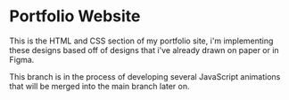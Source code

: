 # Portfolio Website

This is the HTML and CSS section of my portfolio site, i'm implementing these
designs based off of designs that i've already drawn on paper or in Figma. 


This branch is in the process of developing several JavaScript animations that
will be merged into the main branch later on. 
